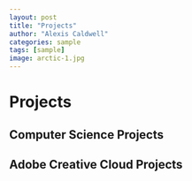 ```yaml
---
layout: post
title: "Projects"
author: "Alexis Caldwell"
categories: sample
tags: [sample]
image: arctic-1.jpg
---
```


# Projects

## Computer Science Projects

## Adobe Creative Cloud Projects
